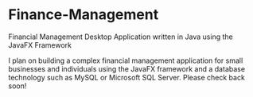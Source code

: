 # Finance-Management
Financial Management Desktop Application written in Java using the JavaFX Framework

I plan on building a complex financial management application for small businesses and individuals using the JavaFX framework and a
database technology such as MySQL or Microsoft SQL Server. Please check back soon!
